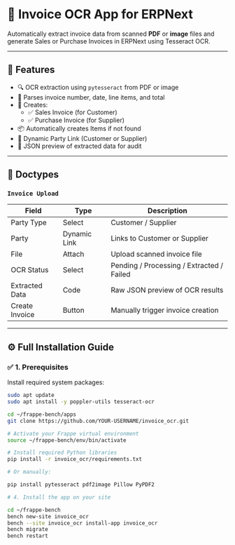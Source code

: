 # 📄 Invoice OCR App for ERPNext

Automatically extract invoice data from scanned **PDF** or **image** files and generate Sales or Purchase Invoices in ERPNext using Tesseract OCR.

---

## 🚀 Features

- 🔍 OCR extraction using `pytesseract` from PDF or image
- 📄 Parses invoice number, date, line items, and total
- 🧾 Creates:
  - ✅ Sales Invoice (for Customer)
  - ✅ Purchase Invoice (for Supplier)
- 📦 Automatically creates Items if not found
- 🔄 Dynamic Party Link (Customer or Supplier)
- 📂 JSON preview of extracted data for audit

---

## 📁 Doctypes

### `Invoice Upload`

| Field           | Type          | Description                              |
|------------------|---------------|------------------------------------------|
| Party Type       | Select         | Customer / Supplier                      |
| Party            | Dynamic Link   | Links to Customer or Supplier            |
| File             | Attach         | Upload scanned invoice file              |
| OCR Status       | Select         | Pending / Processing / Extracted / Failed |
| Extracted Data   | Code           | Raw JSON preview of OCR results          |
| Create Invoice   | Button         | Manually trigger invoice creation        |

---

## ⚙️ Full Installation Guide

### ✅ 1. Prerequisites

Install required system packages:

```bash
sudo apt update
sudo apt install -y poppler-utils tesseract-ocr

cd ~/frappe-bench/apps
git clone https://github.com/YOUR-USERNAME/invoice_ocr.git

# Activate your Frappe virtual environment
source ~/frappe-bench/env/bin/activate

# Install required Python libraries
pip install -r invoice_ocr/requirements.txt

# Or manually:

pip install pytesseract pdf2image Pillow PyPDF2

# 4. Install the app on your site

cd ~/frappe-bench
bench new-site invoice_ocr
bench --site invoice_ocr install-app invoice_ocr
bench migrate
bench restart